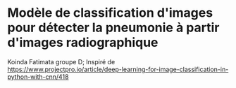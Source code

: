 # Modèle de classification d'images pour détecter la pneumonie à partir d'images radiographique
Koinda Fatimata groupe D;
Inspiré de https://www.projectpro.io/article/deep-learning-for-image-classification-in-python-with-cnn/418
